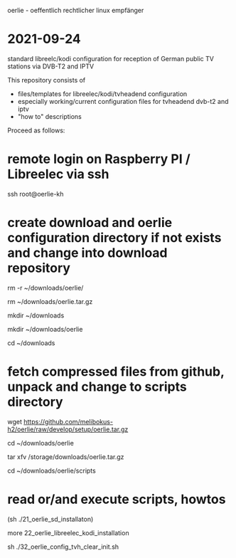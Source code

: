 oerlie - oeffentlich rechtlicher linux empfänger
# 2021-09-24

standard libreelc/kodi configuration for reception of German public TV stations via DVB-T2 and IPTV 

This repository consists of
- files/templates for libreelec/kodi/tvheadend configuration
- especially working/current configuration files for tvheadend dvb-t2 and iptv
- "how to" descriptions


Proceed as follows:

# remote login on Raspberry PI / Libreelec via ssh
ssh root@oerlie-kh

# create download and oerlie configuration directory if not exists and change into download repository
rm -r ~/downloads/oerlie/

rm ~/downloads/oerlie.tar.gz

mkdir ~/downloads

mkdir ~/downloads/oerlie

cd ~/downloads

# fetch compressed files from github, unpack and change to scripts directory
wget https://github.com/melibokus-h2/oerlie/raw/develop/setup/oerlie.tar.gz

cd ~/downloads/oerlie

tar xfv /storage/downloads/oerlie.tar.gz

cd ~/downloads/oerlie/scripts

# read or/and execute scripts, howtos
(sh ./21_oerlie_sd_installaton)

more 22_oerlie_libreelec_kodi_installation

sh ./32_oerlie_config_tvh_clear_init.sh


